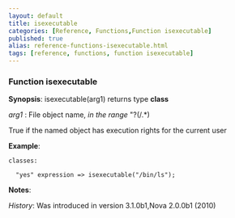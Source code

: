 ```yaml
---
layout: default
title: isexecutable
categories: [Reference, Functions,Function isexecutable]
published: true
alias: reference-functions-isexecutable.html
tags: [reference, functions, function isexecutable]
---
```


### Function isexecutable

**Synopsis**: isexecutable(arg1) returns type **class**

  
 *arg1* : File object name, *in the range* "?(/.\*)   

True if the named object has execution rights for the current user

**Example**:  
   

```cf3
classes:

  "yes" expression => isexecutable("/bin/ls");
```

**Notes**:  
   

*History*: Was introduced in version 3.1.0b1,Nova 2.0.0b1 (2010)
